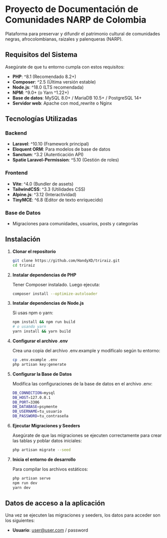 # Proyecto de Documentación de Comunidades NARP de Colombia

Plataforma para preservar y difundir el patrimonio cultural de comunidades negras, afrocolombianas, raizales y palenqueras (NARP).

## Requisitos del Sistema

Asegúrate de que tu entorno cumpla con estos requisitos:

- **PHP**: ^8.1 (Recomendado 8.2+)
- **Composer**: ^2.5 (Última versión estable)
- **Node.js**: ^18.0 (LTS recomendada)
- **NPM**: ^9.0+ (o Yarn ^1.22+)
- **Base de datos**: MySQL 8.0+ / MariaDB 10.5+ / PostgreSQL 14+
- **Servidor web**: Apache con mod_rewrite o Nginx

## Tecnologías Utilizadas

### Backend
- **Laravel**: ^10.10 (Framework principal)
- **Eloquent ORM**: Para modelos de base de datos
- **Sanctum**: ^3.2 (Autenticación API)
- **Spatie Laravel-Permission**: ^5.10 (Gestión de roles)

### Frontend
- **Vite**: ^4.0 (Bundler de assets)
- **TailwindCSS**: ^3.3 (Utilidades CSS)
- **Alpine.js**: ^3.12 (Interactividad)
- **TinyMCE**: ^6.8 (Editor de texto enriquecido)

### Base de Datos
- Migraciones para comunidades, usuarios, posts y categorías

## Instalación

1. **Clonar el repositorio**

    ```bash
    git clone https://github.com/HandyXD/triraiz.git
    cd triraiz
    ```

2. **Instalar dependencias de PHP**

    Tener Composer instalado. Luego ejecuta:
    ```bash
    composer install --optimize-autoloader
    ```

3. **Instalar dependencias de Node.js**

    Si usas npm o yarn:
    ```bash
    npm install && npm run build
    # o usando yarn
    yarn install && yarn build
    ```

4. **Configurar el archivo .env**

    Crea una copia del archivo .env.example y modifícalo según tu entorno:
    ```bash
    cp .env.example .env
    php artisan key:generate
    ```

5. **Configurar la Base de Datos**

    Modifica las configuraciones de la base de datos en el archivo .env:
    ```bash
    DB_CONNECTION=mysql
    DB_HOST=127.0.0.1
    DB_PORT=3306
    DB_DATABASE=psymente
    DB_USERNAME=tu_usuario
    DB_PASSWORD=tu_contraseña
    ```

6. **Ejecutar Migraciones y Seeders**

    Asegúrate de que las migraciones se ejecuten correctamente para crear las tablas y poblar datos iniciales:
    ```bash
    php artisan migrate --seed
    ```

7. **Inicia el entorno de desarrollo**

    Para compilar los archivos estáticos:
    ```bash
    php artisan serve
    npm run dev
    yarn dev
    ```
    
## Datos de acceso a la aplicación

Una vez se ejecuten las migraciones y seeders, los datos para acceder son los siguientes:

- **Usuario**: user@user.com / password